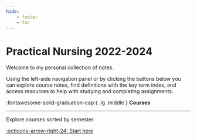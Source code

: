 ```yaml
---
hide: 
    - footer
    - toc
---
```


# Practical Nursing 2022-2024

Welcome to my personal collection of notes. 

Using the left-side navigation panel or by clicking the buttons below you can explore course notes, find definitions with the key term index, and access resources to help with studying and completing assignments.



<div class="grid cards" markdown>

:fontawesome-solid-graduation-cap:{ .lg .middle } __Courses__

---

Explore courses sorted by semester

[:octicons-arrow-right-24: Start here](Courses/Semesters/index.md)

</div>